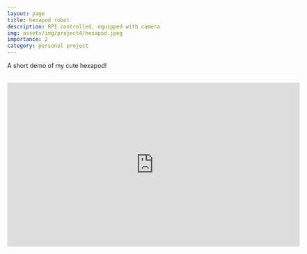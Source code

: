 ```yaml
---
layout: page
title: hexapod robot
description: RPI controlled, equipped with camera
img: assets/img/project4/hexapod.jpeg
importance: 2
category: personal project
---
```


A short demo of my cute hexapod!

<br>


<iframe width="672" height="378" src="https://www.youtube.com/embed/NDttX68-Ikw?si=QW7rcFbQ70goroMF" title="YouTube video player" frameborder="0" allow="accelerometer; autoplay; clipboard-write; encrypted-media; gyroscope; picture-in-picture; web-share" referrerpolicy="strict-origin-when-cross-origin" allowfullscreen></iframe>
